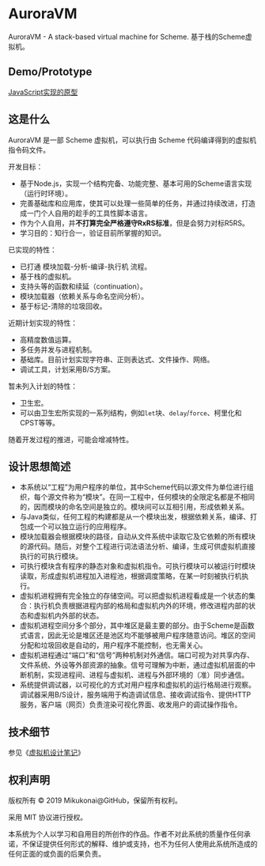 # AuroraVM

AuroraVM - A stack-based virtual machine for Scheme. 基于栈的Scheme虚拟机。

## Demo/Prototype

[JavaScript实现的原型](https://mikukonai.com/auroravm.html)

## 这是什么

AuroraVM 是一部 Scheme 虚拟机，可以执行由 Scheme 代码编译得到的虚拟机指令码文件。

开发目标：

- 基于Node.js，实现一个结构完备、功能完整、基本可用的Scheme语言实现（运行时环境）。
- 完善基础库和应用库，使其可以处理一些简单的任务，并通过持续改进，打造成一门个人自用的趁手的工具性脚本语言。
- 作为个人自用，并**不打算完全严格遵守RxRS标准**，但是会努力对标R5RS。
- 学习目的：知行合一，验证目前所掌握的知识。

已实现的特性：

- 已打通 模块加载-分析-编译-执行机 流程。
- 基于栈的虚拟机。
- 支持头等的函数和续延（continuation）。
- 模块加载器（依赖关系与命名空间分析）。
- 基于标记-清除的垃圾回收。

近期计划实现的特性：

- 高精度数值运算。
- 多任务并发与进程机制。
- 基础库。目前计划实现字符串、正则表达式、文件操作、网络。
- 调试工具，计划采用B/S方案。

暂未列入计划的特性：

- 卫生宏。
- 可以由卫生宏所实现的一系列结构，例如`let`块、`delay`/`force`、柯里化和CPST等等。

随着开发过程的推进，可能会增减特性。

## 设计思想简述

- 本系统以“工程”为用户程序的单位，其中Scheme代码以源文件为单位进行组织，每个源文件称为“模块”。在同一工程中，任何模块的全限定名都是不相同的，因而模块的命名空间是独立的。模块间可以互相引用，形成依赖关系。
- 与Java类似，任何工程的构建都是从一个模块出发，根据依赖关系，编译、打包成一个可以独立运行的应用程序。
- 模块加载器会根据模块的路径，自动从文件系统中读取它及它依赖的所有模块的源代码。随后，对整个工程进行词法语法分析、编译，生成可供虚拟机直接执行的可执行模块。
- 可执行模块含有程序的静态对象和虚拟机指令。可执行模块可以被运行时模块读取，形成虚拟机进程加入进程池，根据调度策略，在某一时刻被执行机执行。
- 虚拟机进程拥有完全独立的存储空间。可以把虚拟机进程看成是一个状态的集合：执行机负责根据进程内部的格局和虚拟机内外的环境，修改进程内部的状态和虚拟机内外部的状态。
- 虚拟机进程空间分多个部分，其中堆区是最主要的部分。由于Scheme是函数式语言，因此无论是堆区还是池区均不能够被用户程序随意访问。堆区的空间分配和垃圾回收是自动的，用户程序不能控制，也无需关心。
- 虚拟机进程通过“端口”和“信号”两种机制对外通信。端口可视为对共享内存、文件系统、外设等外部资源的抽象。信号可理解为中断，通过虚拟机层面的中断机制，实现进程间、进程与虚拟机、进程与外部环境的（准）同步通信。
- 系统提供调试器，以可视化的方式对用户程序和虚拟机的运行格局进行观察。调试器采用B/S设计，服务端用于构造调试信息、接收调试指令、提供HTTP服务，客户端（网页）负责渲染可视化界面、收发用户的调试操作指令。

## 技术细节

参见《[虚拟机设计笔记](https://mikukonai.com/template.html?id=虚拟机设计笔记)》

## 权利声明

版权所有 &copy; 2019 Mikukonai@GitHub，保留所有权利。

采用 MIT 协议进行授权。

本系统为个人以学习和自用目的所创作的作品。作者不对此系统的质量作任何承诺，不保证提供任何形式的解释、维护或支持，也不为任何人使用此系统所造成的任何正面的或负面的后果负责。
